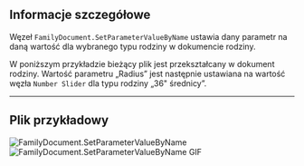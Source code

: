 ## Informacje szczegółowe
Węzeł `FamilyDocument.SetParameterValueByName` ustawia dany parametr na daną wartość dla wybranego typu rodziny w dokumencie rodziny.

W poniższym przykładzie bieżący plik jest przekształcany w dokument rodziny. Wartość parametru „Radius” jest następnie ustawiana na wartość węzła `Number Slider` dla typu rodziny „36" średnicy”.
___
## Plik przykładowy

![FamilyDocument.SetParameterValueByName](./Revit.Application.FamilyDocument.SetParameterValueByName_img.jpg)
![FamilyDocument.SetParameterValueByName GIF](./Revit.Application.FamilyDocument.SetParameterValueByName_img2.gif)
